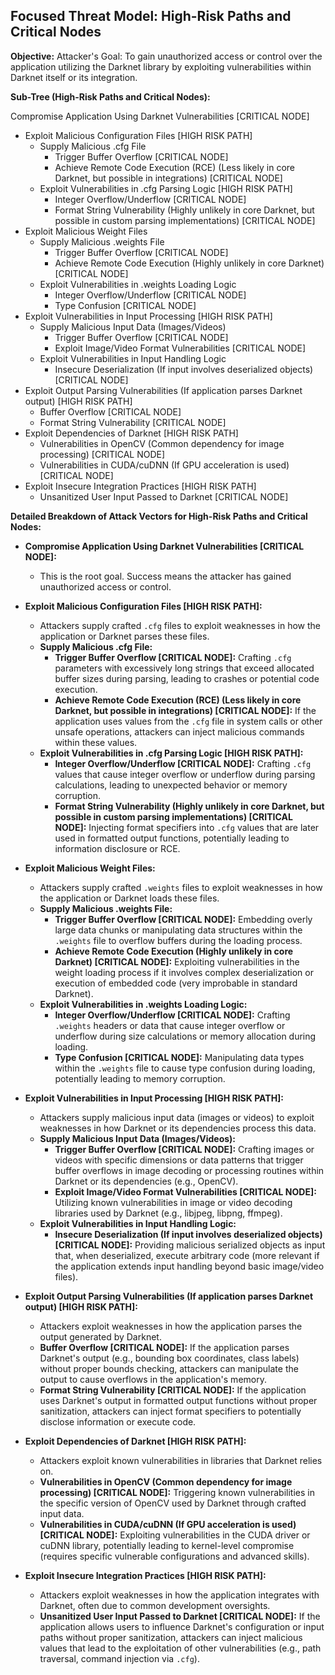 ## Focused Threat Model: High-Risk Paths and Critical Nodes

**Objective:** Attacker's Goal: To gain unauthorized access or control over the application utilizing the Darknet library by exploiting vulnerabilities within Darknet itself or its integration.

**Sub-Tree (High-Risk Paths and Critical Nodes):**

Compromise Application Using Darknet Vulnerabilities [CRITICAL NODE]
*   Exploit Malicious Configuration Files [HIGH RISK PATH]
    *   Supply Malicious .cfg File
        *   Trigger Buffer Overflow [CRITICAL NODE]
        *   Achieve Remote Code Execution (RCE) (Less likely in core Darknet, but possible in integrations) [CRITICAL NODE]
    *   Exploit Vulnerabilities in .cfg Parsing Logic [HIGH RISK PATH]
        *   Integer Overflow/Underflow [CRITICAL NODE]
        *   Format String Vulnerability (Highly unlikely in core Darknet, but possible in custom parsing implementations) [CRITICAL NODE]
*   Exploit Malicious Weight Files
    *   Supply Malicious .weights File
        *   Trigger Buffer Overflow [CRITICAL NODE]
        *   Achieve Remote Code Execution (Highly unlikely in core Darknet) [CRITICAL NODE]
    *   Exploit Vulnerabilities in .weights Loading Logic
        *   Integer Overflow/Underflow [CRITICAL NODE]
        *   Type Confusion [CRITICAL NODE]
*   Exploit Vulnerabilities in Input Processing [HIGH RISK PATH]
    *   Supply Malicious Input Data (Images/Videos)
        *   Trigger Buffer Overflow [CRITICAL NODE]
        *   Exploit Image/Video Format Vulnerabilities [CRITICAL NODE]
    *   Exploit Vulnerabilities in Input Handling Logic
        *   Insecure Deserialization (If input involves deserialized objects) [CRITICAL NODE]
*   Exploit Output Parsing Vulnerabilities (If application parses Darknet output) [HIGH RISK PATH]
    *   Buffer Overflow [CRITICAL NODE]
    *   Format String Vulnerability [CRITICAL NODE]
*   Exploit Dependencies of Darknet [HIGH RISK PATH]
    *   Vulnerabilities in OpenCV (Common dependency for image processing) [CRITICAL NODE]
    *   Vulnerabilities in CUDA/cuDNN (If GPU acceleration is used) [CRITICAL NODE]
*   Exploit Insecure Integration Practices [HIGH RISK PATH]
    *   Unsanitized User Input Passed to Darknet [CRITICAL NODE]

**Detailed Breakdown of Attack Vectors for High-Risk Paths and Critical Nodes:**

*   **Compromise Application Using Darknet Vulnerabilities [CRITICAL NODE]:**
    *   This is the root goal. Success means the attacker has gained unauthorized access or control.

*   **Exploit Malicious Configuration Files [HIGH RISK PATH]:**
    *   Attackers supply crafted `.cfg` files to exploit weaknesses in how the application or Darknet parses these files.
    *   **Supply Malicious .cfg File:**
        *   **Trigger Buffer Overflow [CRITICAL NODE]:**  Crafting `.cfg` parameters with excessively long strings that exceed allocated buffer sizes during parsing, leading to crashes or potential code execution.
        *   **Achieve Remote Code Execution (RCE) (Less likely in core Darknet, but possible in integrations) [CRITICAL NODE]:** If the application uses values from the `.cfg` file in system calls or other unsafe operations, attackers can inject malicious commands within these values.
    *   **Exploit Vulnerabilities in .cfg Parsing Logic [HIGH RISK PATH]:**
        *   **Integer Overflow/Underflow [CRITICAL NODE]:**  Crafting `.cfg` values that cause integer overflow or underflow during parsing calculations, leading to unexpected behavior or memory corruption.
        *   **Format String Vulnerability (Highly unlikely in core Darknet, but possible in custom parsing implementations) [CRITICAL NODE]:** Injecting format specifiers into `.cfg` values that are later used in formatted output functions, potentially leading to information disclosure or RCE.

*   **Exploit Malicious Weight Files:**
    *   Attackers supply crafted `.weights` files to exploit weaknesses in how the application or Darknet loads these files.
    *   **Supply Malicious .weights File:**
        *   **Trigger Buffer Overflow [CRITICAL NODE]:** Embedding overly large data chunks or manipulating data structures within the `.weights` file to overflow buffers during the loading process.
        *   **Achieve Remote Code Execution (Highly unlikely in core Darknet) [CRITICAL NODE]:** Exploiting vulnerabilities in the weight loading process if it involves complex deserialization or execution of embedded code (very improbable in standard Darknet).
    *   **Exploit Vulnerabilities in .weights Loading Logic:**
        *   **Integer Overflow/Underflow [CRITICAL NODE]:** Crafting `.weights` headers or data that cause integer overflow or underflow during size calculations or memory allocation during loading.
        *   **Type Confusion [CRITICAL NODE]:** Manipulating data types within the `.weights` file to cause type confusion during loading, potentially leading to memory corruption.

*   **Exploit Vulnerabilities in Input Processing [HIGH RISK PATH]:**
    *   Attackers supply malicious input data (images or videos) to exploit weaknesses in how Darknet or its dependencies process this data.
    *   **Supply Malicious Input Data (Images/Videos):**
        *   **Trigger Buffer Overflow [CRITICAL NODE]:** Crafting images or videos with specific dimensions or data patterns that trigger buffer overflows in image decoding or processing routines within Darknet or its dependencies (e.g., OpenCV).
        *   **Exploit Image/Video Format Vulnerabilities [CRITICAL NODE]:** Utilizing known vulnerabilities in image or video decoding libraries used by Darknet (e.g., libjpeg, libpng, ffmpeg).
    *   **Exploit Vulnerabilities in Input Handling Logic:**
        *   **Insecure Deserialization (If input involves deserialized objects) [CRITICAL NODE]:** Providing malicious serialized objects as input that, when deserialized, execute arbitrary code (more relevant if the application extends input handling beyond basic image/video files).

*   **Exploit Output Parsing Vulnerabilities (If application parses Darknet output) [HIGH RISK PATH]:**
    *   Attackers exploit weaknesses in how the application parses the output generated by Darknet.
    *   **Buffer Overflow [CRITICAL NODE]:** If the application parses Darknet's output (e.g., bounding box coordinates, class labels) without proper bounds checking, attackers can manipulate the output to cause overflows in the application's memory.
    *   **Format String Vulnerability [CRITICAL NODE]:** If the application uses Darknet's output in formatted output functions without proper sanitization, attackers can inject format specifiers to potentially disclose information or execute code.

*   **Exploit Dependencies of Darknet [HIGH RISK PATH]:**
    *   Attackers exploit known vulnerabilities in libraries that Darknet relies on.
    *   **Vulnerabilities in OpenCV (Common dependency for image processing) [CRITICAL NODE]:** Triggering known vulnerabilities in the specific version of OpenCV used by Darknet through crafted input data.
    *   **Vulnerabilities in CUDA/cuDNN (If GPU acceleration is used) [CRITICAL NODE]:** Exploiting vulnerabilities in the CUDA driver or cuDNN library, potentially leading to kernel-level compromise (requires specific vulnerable configurations and advanced skills).

*   **Exploit Insecure Integration Practices [HIGH RISK PATH]:**
    *   Attackers exploit weaknesses in how the application integrates with Darknet, often due to common development oversights.
    *   **Unsanitized User Input Passed to Darknet [CRITICAL NODE]:** If the application allows users to influence Darknet's configuration or input paths without proper sanitization, attackers can inject malicious values that lead to the exploitation of other vulnerabilities (e.g., path traversal, command injection via `.cfg`).